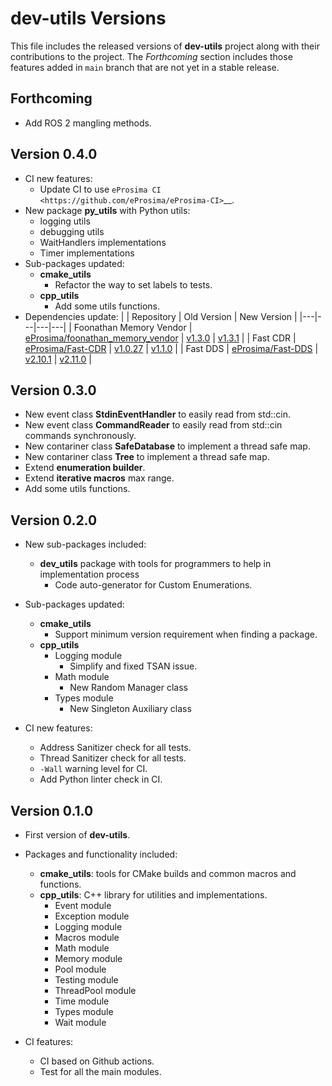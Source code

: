 # dev-utils Versions

This file includes the released versions of **dev-utils** project along with their contributions to the project.
The *Forthcoming* section includes those features added in `main` branch that are not yet in a stable release.

## Forthcoming

* Add ROS 2 mangling methods.

## Version 0.4.0

* CI new features:
  * Update CI to use `eProsima CI <https://github.com/eProsima/eProsima-CI>`__.
* New package **py_utils** with Python utils:
  * logging utils
  * debugging utils
  * WaitHandlers implementations
  * Timer implementations
* Sub-packages updated:
  * **cmake_utils**
    * Refactor the way to set labels to tests.
  * **cpp_utils**
    * Add some utils functions.
* Dependencies update:
    |  | Repository | Old Version | New Version |
    |---|---|---|---|
    | Foonathan Memory Vendor | [eProsima/foonathan_memory_vendor](https://github.com/eProsima/foonathan_memory_vendor) | [v1.3.0](https://github.com/eProsima/foonathan_memory_vendor/releases/tag/v1.3.0) | [v1.3.1](https://github.com/eProsima/foonathan_memory_vendor/releases/tag/v1.3.1) |
    | Fast CDR | [eProsima/Fast-CDR](https://github.com/eProsima/Fast-CDR) | [v1.0.27](https://github.com/eProsima/Fast-CDR/releases/tag/v1.0.27) | [v1.1.0](https://github.com/eProsima/Fast-CDR/releases/tag/v1.1.0) |
    | Fast DDS | [eProsima/Fast-DDS](https://github.com/eProsima/Fast-DDS) | [v2.10.1](https://github.com/eProsima/Fast-DDS/releases/tag/v2.10.1) | [v2.11.0](https://github.com/eProsima/Fast-DDS/releases/tag/v2.11.0) |

## Version 0.3.0

* New event class **StdinEventHandler** to easily read from std::cin.
* New event class **CommandReader** to easily read from std::cin commands synchronously.
* New contariner class **SafeDatabase** to implement a thread safe map.
* New contariner class **Tree** to implement a thread safe map.
* Extend **enumeration builder**.
* Extend **iterative macros** max range.
* Add some utils functions.

## Version 0.2.0

* New sub-packages included:
  * **dev_utils** package with tools for programmers to help in implementation process
    * Code auto-generator for Custom Enumerations.

* Sub-packages updated:
  * **cmake_utils**
    * Support minimum version requirement when finding a package.
  * **cpp_utils**
    * Logging module
      * Simplify and fixed TSAN issue.
    * Math module
      * New Random Manager class
    * Types module
      * New Singleton Auxiliary class

* CI new features:
  * Address Sanitizer check for all tests.
  * Thread Sanitizer check for all tests.
  * `-Wall` warning level for CI.
  * Add Python linter check in CI.

## Version 0.1.0

* First version of **dev-utils**.
* Packages and functionality included:
  * **cmake_utils**: tools for CMake builds and common macros and functions.
  * **cpp_utils**: C++ library for utilities and implementations.
    * Event module
    * Exception module
    * Logging module
    * Macros module
    * Math module
    * Memory module
    * Pool module
    * Testing module
    * ThreadPool module
    * Time module
    * Types module
    * Wait module

* CI features:
  * CI based on Github actions.
  * Test for all the main modules.
